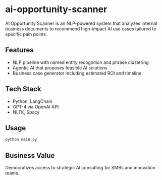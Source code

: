 # ai-opportunity-scanner
AI Opportunity Scanner is an NLP-powered system that analyzes internal business documents to recommend high-impact AI use cases tailored to specific pain points.

## Features
- NLP pipeline with named entity recognition and phrase clustering
- Agentic AI that proposes feasible AI solutions
- Business case generator including estimated ROI and timeline

## Tech Stack
- Python, LangChain
- GPT-4 via OpenAI API
- NLTK, Spacy

## Usage
```bash
python main.py
```

## Business Value
Democratizes access to strategic AI consulting for SMBs and innovation teams.
